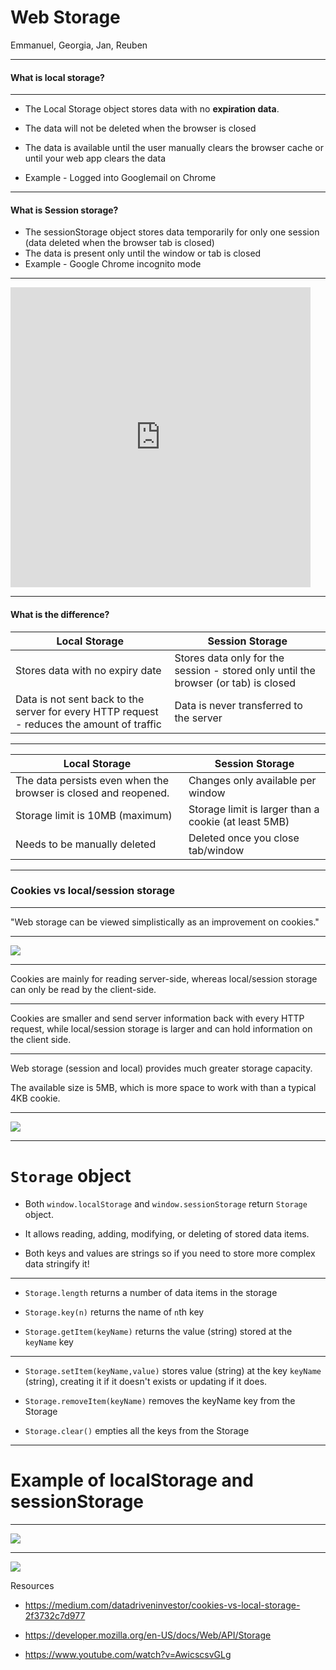 # Web Storage 


Emmanuel, Georgia, Jan, Reuben

---

#### What is local storage?


---

* The Local Storage object stores data with no **expiration data**. 
* The data will not be deleted when the browser is closed
* The data is available until the user manually clears the browser cache or until your web app clears the data

* Example - Logged into Googlemail on Chrome

---

#### What is Session storage?

* The sessionStorage object stores data temporarily for only one session (data  deleted when the browser tab is closed)
* The data is present only until the window or tab is closed
* Example - Google Chrome incognito mode

---

<iframe src="https://giphy.com/embed/BCdhiObre968ElgG0j" width="480" height="480" frameBorder="0" class="giphy-embed" allowFullScreen></iframe>

---

#### What is the difference?


|Local Storage | Session Storage |
| -------- | -------- |
| Stores data with no expiry date     | Stores data only for the session - stored only until the browser (or tab) is closed    |
| Data is not sent back to the server for every HTTP request - reduces the amount of traffic | Data is never transferred to the server    |

---

|Local Storage | Session Storage |
| -------- | -------- |
| The data persists even when the browser is closed and reopened.    | Changes only available per window   
| Storage limit is 10MB (maximum)    |  Storage limit is larger than a cookie (at least 5MB)    |
| Needs to be manually deleted    | Deleted once you close tab/window    |






---

### Cookies vs local/session storage

---

"Web storage can be viewed simplistically as an improvement on cookies."

---

![](https://media.giphy.com/media/1ngQorBCDcUFy/giphy.gif)

---

Cookies are mainly for reading server-side, whereas local/session storage can only be read by the client-side.

---

Cookies are smaller and send server information back with every HTTP request, while local/session storage is larger and can hold information on the client side.

---

Web storage (session and local) provides much greater storage capacity.

The available size is 5MB, which is more space to work with than a typical 4KB cookie. 

---

![](https://i.imgur.com/HMMgFXa.png)

---


# `Storage` object
 
- Both `window.localStorage` and `window.sessionStorage` return `Storage` object.
 
- It allows reading, adding, modifying, or deleting of stored data items.
 
- Both keys and values are strings so if you need to store more complex data stringify it!

---


- `Storage.length` returns a number of data items in the storage

- `Storage.key(n)` returns the name of `n`th key


- `Storage.getItem(keyName)` returns the value (string) stored at the `keyName` key

---

- `Storage.setItem(keyName,value)` stores value (string) at the key `keyName` (string), creating it if it doesn't exists or updating if it does. 

- `Storage.removeItem(keyName)` removes the keyName key from the Storage

- `Storage.clear()` empties all the keys from the Storage
 

---

# Example of localStorage and sessionStorage

---


![](https://media.giphy.com/media/N35rW3vRNeaDC/giphy.gif)
 

---
 
 
 ![](https://media.giphy.com/media/2sYaePC3iVWYBNxaVj/giphy.gif)
 
Resources

- https://medium.com/datadriveninvestor/cookies-vs-local-storage-2f3732c7d977

- https://developer.mozilla.org/en-US/docs/Web/API/Storage

- https://www.youtube.com/watch?v=AwicscsvGLg
